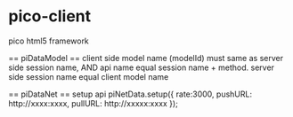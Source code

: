 pico-client
===========

pico html5 framework

== piDataModel ==
client side model name (modelId) must same as server side session name,
AND api name equal session name + method. server side session name equal client model name

== piDataNet ==
setup api
piNetData.setup({
    rate:3000,
    pushURL: http://xxxx:xxxx,
    pullURL: http://xxxxx:xxxx
});

